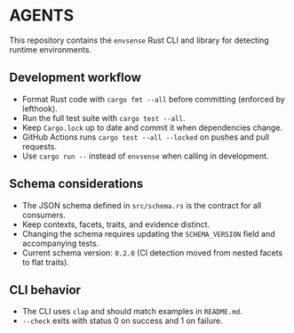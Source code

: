 # AGENTS

This repository contains the `envsense` Rust CLI and library for detecting
runtime environments.

## Development workflow

- Format Rust code with `cargo fmt --all` before committing (enforced by
  lefthook).
- Run the full test suite with `cargo test --all`.
- Keep `Cargo.lock` up to date and commit it when dependencies change.
- GitHub Actions runs `cargo test --all --locked` on pushes and pull requests.
- Use `cargo run --` instead of `envsense` when calling in development.

## Schema considerations

- The JSON schema defined in `src/schema.rs` is the contract for all consumers.
- Keep contexts, facets, traits, and evidence distinct.
- Changing the schema requires updating the `SCHEMA_VERSION` field and
  accompanying tests.
- Current schema version: `0.2.0` (CI detection moved from nested facets to flat
  traits).

## CLI behavior

- The CLI uses `clap` and should match examples in `README.md`.
- `--check` exits with status 0 on success and 1 on failure.
